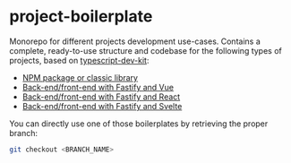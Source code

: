 # project-boilerplate

Monorepo for different projects development use-cases. Contains a complete, ready-to-use structure and codebase for the following types of projects, based on [typescript-dev-kit](https://github.com/openizr/typescript-dev-kit):

- [NPM package or classic library](https://github.com/openizr/project-boilerplate/tree/npm-package)
- [Back-end/front-end with Fastify and Vue](https://github.com/openizr/project-boilerplate/tree/fastify-vue)
- [Back-end/front-end with Fastify and React](https://github.com/openizr/project-boilerplate/tree/fastify-react)
- [Back-end/front-end with Fastify and Svelte](https://github.com/openizr/project-boilerplate/tree/fastify-svelte)

You can directly use one of those boilerplates by retrieving the proper branch:

```bash
git checkout <BRANCH_NAME>
```
